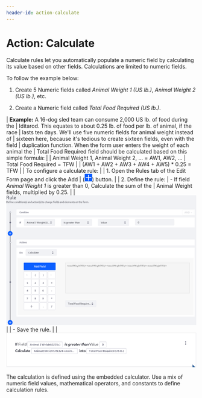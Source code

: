 ```yaml
---
header-id: action-calculate
---
```


# Action: Calculate

Calculate rules let you automatically populate a numeric field by calculating
its value based on other fields. Calculations are limited to numeric fields.

To follow the example below:

1.  Create 5 Numeric fields called *Animal Weight 1 (US lb.)*, *Animal Weight 2
    (US lb.)*, etc.

2.  Create a Numeric field called *Total Food Required (US lb.)*.

| **Example:** A 16-dog sled team can consume 2,000 US lb. of food during the
| Iditarod. This equates to about 0.25 lb. of food per lb. of animal, if the race
| lasts ten days. We'll use five numeric fields for animal weight instead of
| sixteen here, because it's tedious to create sixteen fields, even with the field
| duplication function. When the form user enters the weight of each animal the
| Total Food Required field should be calculated based on this simple formula:
| 
|     Animal Weight 1, Animal Weight 2, ... = AW1, AW2, ...
|     Total Food Required = TFW
| 
|     (AW1 + AW2 + AW3 + AW4 + AW5) * 0.25 = TFW
| 
| To configure a calculate rule:
| 
| 1. Open the Rules tab of the Edit Form page and click the Add
|    (![Add](../../../images/icon-add.png)) button.
| 
| 2. Define the rule:
|     - If field *Animal Weight 1* is greater than 0, Calculate the sum of the
|         Animal Weight fields, multiplied by 0.25.
| 
|     ![Figure 1: Build calculate actions with a handy calculator.](../../../images/forms-calculate-rule.png)
| 
|     - Save the rule.
| 
|     ![Figure 2: Once a rule is saved, it is displayed so that you can easily understand what it does.](../../../images/forms-calculate-rule2.png)

The calculation is defined using the embedded calculator. Use a mix of numeric
field values, mathematical operators, and constants to define calculation
rules.
